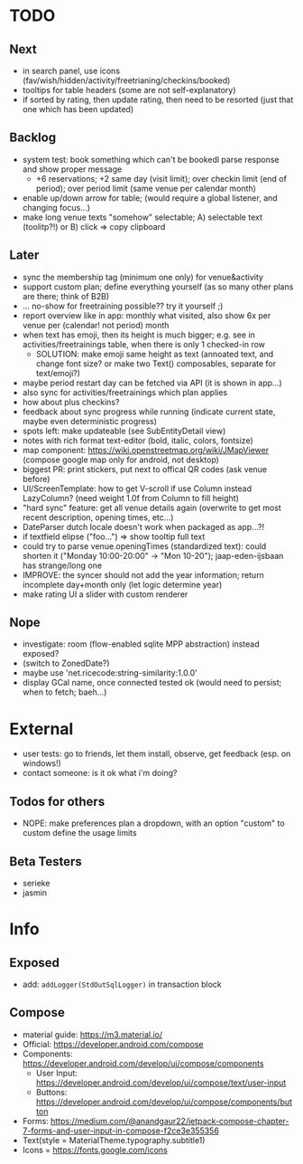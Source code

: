 # TODO

## Next

* in search panel, use icons (fav/wish/hidden/activity/freetrianing/checkins/booked)
* tooltips for table headers (some are not self-explanatory)
* if sorted by rating, then update rating, then need to be resorted (just that one which has been updated)

## Backlog

* system test: book something which can't be bookedl parse response and show proper message
    * +6 reservations; +2 same day (visit limit); over checkin limit (end of period); over period limit (same venue per
      calendar month)
* enable up/down arrow for table; (would require a global listener, and changing focus...)
* make long venue texts "somehow" selectable; A) selectable text (toolitp?!) or B) click => copy clipboard

## Later

* sync the membership tag (minimum one only) for venue&activity
* support custom plan; define everything yourself (as so many other plans are there; think of B2B)
* ... no-show for freetraining possible?? try it yourself ;)
* report overview like in app: monthly what visited, also show 6x per venue per (calendar! not period) month
* when text has emoji, then its height is much bigger; e.g. see in activities/freetrainings table, when there is only 1
  checked-in row
    * SOLUTION: make emoji same height as text (annoated text, and change font size? or make two Text() composables,
      separate for text/emoji?)
* maybe period restart day can be fetched via API (it is shown in app...)
* also sync for activities/freetrainings which plan applies
* how about plus checkins?
* feedback about sync progress while running (indicate current state, maybe even deterministic progress)
* spots left: make updateable (see SubEntityDetail view)
* notes with rich format text-editor (bold, italic, colors, fontsize)
* map component: https://wiki.openstreetmap.org/wiki/JMapViewer (compose google map only for android, not desktop)
* biggest PR: print stickers, put next to offical QR codes (ask venue before)
* UI/ScreenTemplate: how to get V-scroll if use Column instead LazyColumn? (need weight 1.0f from Column to fill height)
* "hard sync" feature: get all venue details again (overwrite to get most recent description, opening times, etc...)
* DateParser dutch locale doesn't work when packaged as app...?!
* if textfield elipse ("foo...") => show tooltip full text
* could try to parse venue.openingTimes (standardized text): could shorten it ("Monday 10:00-20:00" -> "Mon 10-20");
  jaap-eden-ijsbaan has strange/long one
* IMPROVE: the syncer should not add the year information; return incomplete day+month only (let logic determine year)
* make rating UI a slider with custom renderer

## Nope

* investigate: room (flow-enabled sqlite MPP abstraction) instead exposed?
* (switch to ZonedDate?)
* maybe use 'net.ricecode:string-similarity:1.0.0'
* display GCal name, once connected tested ok (would need to persist; when to fetch; baeh...)

# External

* user tests: go to friends, let them install, observe, get feedback (esp. on windows!)
* contact someone: is it ok what i'm doing?

## Todos for others

* NOPE: make preferences plan a dropdown, with an option "custom" to custom define the usage limits

## Beta Testers

* serieke
* jasmin

# Info

## Exposed

* add: `addLogger(StdOutSqlLogger)` in transaction block

## Compose

* material guide: https://m3.material.io/
* Official: https://developer.android.com/compose
* Components: https://developer.android.com/develop/ui/compose/components
    * User Input: https://developer.android.com/develop/ui/compose/text/user-input
    * Buttons: https://developer.android.com/develop/ui/compose/components/button
* Forms: https://medium.com/@anandgaur22/jetpack-compose-chapter-7-forms-and-user-input-in-compose-f2ce3e355356
* Text(style = MaterialTheme.typography.subtitle1)
* Icons = https://fonts.google.com/icons
